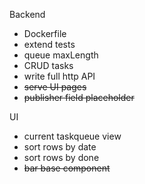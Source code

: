 Backend
- Dockerfile
- extend tests
- queue maxLength
- CRUD tasks
- write full http API
- <s>serve UI pages</s>
- <s>publisher field placeholder</s>

UI
- current taskqueue view
- sort rows by date
- sort rows by done
- <s>bar base component</s>
